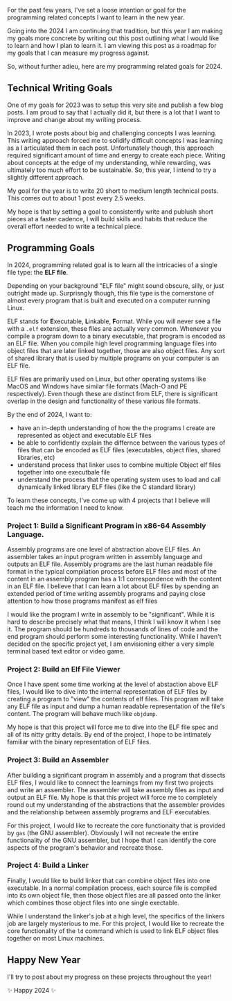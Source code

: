 For the past few years, I've set a loose intention or goal for the programming related concepts I want to learn in the new year.

Going into the 2024 I am continuing that tradition, but this year I am making my goals more concrete by writing out this post outlining what I would like to learn and how I plan to learn it. I am viewing this post as a roadmap for my goals that I can measure my progress against.

So, without further adieu, here are my programming related goals for 2024.

## Technical Writing Goals
One of my goals for 2023 was to setup this very site and publish a few blog posts. I am proud to say that I actually did it, but there is a lot that I want to improve and change about my writing process.

In 2023, I wrote posts about big and challenging concepts I was learning. This writing approach forced me to solidify difficult concepts I was learning as a I articulated them in each post. Unfortunately though, this approach required significant amount of time and energy to create each piece. Writing about concepts at the edge of my understanding, while rewarding, was ultimately too much effort to be sustainable. So, this year, I intend to try a slightly different approach.

My goal for the year is to write 20 short to medium length technical posts. This comes out to about 1 post every 2.5 weeks.

My hope is that by setting a goal to consistently write and publush short pieces at a faster cadence, I will build skills and habits that reduce the overall effort needed to write a technical piece.

## Programming Goals
In 2024, programming related goal is to learn all the intricacies of a single file type: the **ELF file**.

Depending on your background "ELF file" might sound obscure, silly, or just outright made up. Surprisngly though, this file type is the cornerstone of almost every program that is built and executed on a computer running Linux. 

ELF stands for **E**xecutable, **L**inkable, **F**ormat. While you will never see a file with a `.elf` extension, these files are actually very common. Whenever you compile a program down to a binary executable, that program is encoded as an ELF file. When you compile high level programming language files into object files that are later linked together, those are also object files. Any sort of shared library that is used by multiple programs on your computer is an ELF file.

ELF files are primarily used on Linux, but other operating systems like MacOS and Windows have similar file formats (Mach-O and PE respectively). Even though these are distinct from ELF, there is significant overlap in the design and functionality of these various file formats.

By the end of 2024, I want to:
- have an in-depth understanding of how the the programs I create are represented as object and executable ELF files
- be able to confidently explain the differnce between the various types of files that can be encoded as ELF files (executables, object files, shared libraries, etc)
- understand process that linker uses to combine multiple Object elf files together into one executbale file
- understand the process that the operating system uses to load and call dynamically linked library ELF files (like the C standard library)

To learn these concepts, I've come up with 4 projects that I believe will teach me the information I need to know.

### Project 1: Build a Significant Program in x86-64 Assembly Language.
Assembly programs are one level of abstraction above ELF files. An assembler takes an input program written in assembly language and outputs an ELF file. Assembly programs are the last human readable file format in the typical compilation process before ELF files and most of the content in an assembly program has a 1:1 correspondence with the content in an ELF file. I believe that I can learn a lot about ELF files by spending an extended period of time writing assembly programs and paying close attention to how those programs manifest as elf files

I would like the program I write in assembly to be "significant". While it is hard to describe precisely what that means, I think I will know it when I see it. The program should be hundreds to thousands of lines of code and the end program should perform some interesting functionality. While I haven't decided on the specific project yet, I am envisioning either a very simple terminal based text editor or video game.

### Project 2: Build an Elf File Viewer
Once I have spent some time working at the level of abstaction above ELF files, I would like to dive into the internal representation of ELF files by creating a program to "view" the contents of elf files. This program will take any ELF file as input and dump a human readable representation of the file's content. The program will behave much like `objdump`.

My hope is that this project will force me to dive into the ELF file spec and all of its nitty gritty details. By end of the project, I hope to be intimately familiar with the binary representation of ELF files.

### Project 3: Build an Assembler
After building a significant program in assembly and a program that dissects ELF files, I would like to connect the learnings from my first two projects and write an assembler. The assembler will take assembly files as input and output an ELF file. My hope is that this project will force me to completely round out my understanding of the abstractions that the assembler provides and the relationship between assembly programs and ELF executables.

For this project, I would like to recreate the core functionaity that is provided by `gas` (the GNU assembler). Obviously I will not recreate the entire functionality of the GNU assembler, but I hope that I can identify the core aspects of the program's behavior and recreate those.

### Project 4: Build a Linker
Finally, I would like to build linker that can combine object files into one executable. In a normal compilation process, each source file is compiled into its own object file, then those object files are all passed onto the linker which combines those object files into one single exectable.

While I understand the linker's job at a high level, the specifics of the linkers job are largely mysterious to me. For this project, I would like to recreate the core functionality of the `ld` command which is used to link ELF object files together on most Linux machines.

## Happy New Year
I'll try to post about my progress on these projects throughout the year!

✨ Happy 2024 ✨